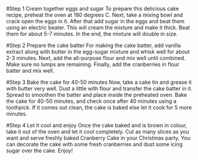 #Step 1 Cream together eggs and sugar
To prepare this delicious cake recipe, preheat the oven at 180 degrees C. Next, take a mixing bowl and crack open the eggs in it. After that add sugar in the eggs and beat them using an electric beater. This will cream the mixture and make it thick. Beat them for about 5-7 minutes. In the end, the mixture will double in size.

#Step 2 Prepare the cake batter
For making the cake batter, add vanilla extract along with butter in the egg-sugar mixture and whisk well for about 2-3 minutes. Next, add the all-purpose flour and mix well until combined. Make sure no lumps are remaining. Finally, add the cranberries in flour batter and mix well.

#Step 3 Bake the cake for 40-50 minutes
Now, take a cake tin and grease it with butter very well. Dust a little with flour and transfer the cake batter in it. Spread to smoothen the batter and place inside the preheated oven. Bake the cake for 40-50 minutes, and check once after 40 minutes using a toothpick. If it comes out clean, the cake is baked else let it cook for 5 more minutes.

#Step 4 Let it cool and enjoy
Once the cake baked and is brown in colour, take it out of the oven and let it cool completely. Cut as many slices as you want and serve freshly baked Cranberry Cake in your Christmas party. You can decorate the cake with some fresh cranberries and dust some icing sugar over the cake. Enjoy!